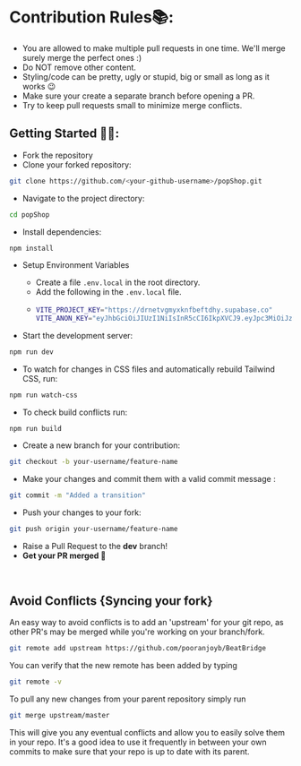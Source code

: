 # Contribution Rules📚:

- You are allowed to make multiple pull requests in one time. We'll merge surely merge the perfect ones :)
- Do NOT remove other content.
- Styling/code can be pretty, ugly or stupid, big or small as long as it works 😉
- Make sure your create a separate branch before opening a PR.
- Try to keep pull requests small to minimize merge conflicts.

## Getting Started 🤩🤗:

- Fork the repository
- Clone your forked repository:

```bash
git clone https://github.com/<your-github-username>/popShop.git
```

- Navigate to the project directory:

```bash
cd popShop
```

- Install dependencies:

```bash
npm install
```

- Setup Environment Variables
  - Create a file `.env.local` in the root directory.
  - Add the following in the `.env.local` file.
  - ```bash
    VITE_PROJECT_KEY="https://drnetvgmyxknfbeftdhy.supabase.co"
    VITE_ANON_KEY="eyJhbGciOiJIUzI1NiIsInR5cCI6IkpXVCJ9.eyJpc3MiOiJzdXBhYmFzZSIsInJlZiI6ImRybmV0dmdteXhrbmZiZWZ0ZGh5Iiwicm9sZSI6ImFub24iLCJpYXQiOjE3MTAwOTM5OTcsImV4cCI6MjAyNTY2OTk5N30.5oi3T2rvQLdc5hBB-dY_EYEHlQ4VlVWplAGHQn_bir4"
    ```

- Start the development server:

```bash
npm run dev
```

- To watch for changes in CSS files and automatically rebuild Tailwind CSS, run:
  
```bash
npm run watch-css
```

- To check build conflicts run:
  
```
npm run build
```

- Create a new branch for your contribution:

```bash
git checkout -b your-username/feature-name
```

- Make your changes and commit them with a valid commit message :

```bash
git commit -m "Added a transition"
```

- Push your changes to your fork:

```bash
git push origin your-username/feature-name
```

- Raise a Pull Request to the **dev** branch!
- **Get your PR merged 🚀**

<br>

## Avoid Conflicts {Syncing your fork}

An easy way to avoid conflicts is to add an 'upstream' for your git repo, as other PR's may be merged while you're working on your branch/fork.

```bash
git remote add upstream https://github.com/pooranjoyb/BeatBridge
```

You can verify that the new remote has been added by typing

```bash
git remote -v
```

To pull any new changes from your parent repository simply run

```bash
git merge upstream/master
```

This will give you any eventual conflicts and allow you to easily solve them in your repo. It's a good idea to use it frequently in between your own commits to make sure that your repo is up to date with its parent.
